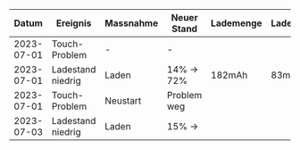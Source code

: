 Datum     |Ereignis         |Massnahme|Neuer Stand|Lademenge|Ladedauer|Anschluss |
----------|-----------------|---------|-----------|---------|---------|----------|
2023-07-01|Touch-Problem    |-        |-          |         |         |          |
2023-07-01|Ladestand niedrig|Laden    |14% ->  72%|182mAh   | 83min   |PC - USB-A|
2023-07-01|Touch-Problem    |Neustart |Problem weg|         |         |          |
2023-07-03|Ladestand niedrig|Laden    |15% ->